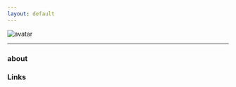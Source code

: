 ```yaml
---
layout: default
---
```


![avatar](http://fly888.hhtpe.me/FFF123.png)
 

- - -

### about


### Links 


